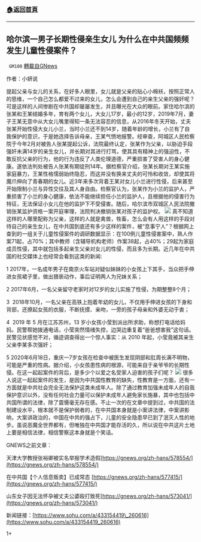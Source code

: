 ###  [:house:返回首頁](https://github.com/ourhimalayas/txt)
---

## 哈尔滨一男子长期性侵亲生女儿 为什么在中共国频频发生儿童性侵案件？
` GM108` [轉載自GNews](https://gnews.org/zh-hans/581599/)

作者：小妍说

提起父亲与女儿的关系，在好多人眼里，女儿就是父亲的贴心小棉袄，按照正常人的思维，一个自己怎么都爱不过来的女儿，怎么会遭到自己的亲生父亲的强奸呢？可是这样的人间惨剧在中共国却屡屡发生，并且曝光在大众的眼前。家住哈尔滨的张某和王某结婚多年，育有两个女儿，大女儿17岁，最小的12岁，2019年7月，妻子王某无意中从大女儿嘴里得知一条无法容忍的信息，从2016年冬天开始，丈夫张某开始性侵大女儿小兰，当时小兰还不到14岁，随着年龄的增长，小兰有了自我保护的意识，于是她选择告诉母亲，王某气愤地报警。经审查，阿城区人民检察院于今年2月对被告人张某提起公诉，法院最终认定，张某作为父亲，以胁迫手段强奸未满14岁的亲生女儿，并长期对其进行打骂，使其具有精神上的强迫性，不敢反抗父亲的行为，他的行为违反了人类伦理道德，严重损害了受害人的身心健康。遂依法判处被告人张某有期徒刑14年。据检察官介绍，张某长期对王某实施家庭暴力，王某性格懦弱始终隐忍，而这并没有换来丈夫的可怜和收敛，却使其将魔爪伸向了青春期的女儿。近3年来多次背着王某对女儿小兰进行性侵，后来甚至开始限制小兰与异性交往及其人身自由。检察官认为，张某作为小兰的监护人，严重损害了小兰的身心健康，依法不能继续担任小兰的监护人，且根据他的侵害行为特征，无法保证小女儿在他的监护下不受侵害。随后，哈尔滨市双城区人民法院撤销张某监护资格一案开庭审理，法院判决撤销张某对孩子的监护权。
![]()![](https://gnews-media-offload.s3.amazonaws.com/wp-content/uploads/2020/11/22105011/CBF0C0B8-2B10-46DE-9A86-994700B7BC51.png)
真不知道这样的人哪里配称为父亲，这样的人就是禽兽，牲畜，怎么会有人用这样的手段对待自己的亲生女儿，在中共国到底还有多少这样的案件，被“息事宁人”？根据网上查到的一组关于儿童性侵案件的调研数据显示：在100例儿童性侵害案中，熟人作案71起，占70%；其中教师（含辅导机构老师）作案38起，占40%；29起为家庭成员性侵，其中就包括多起亲生父亲对女儿的性侵，而且多为长期。近几年在中共国的社交媒体上也经常会看到这类的新闻:

1 2017年，一名成年男子在南京火车站对疑似妹妹的小女孩上下其手，当众把手伸进女孩裙子里，做出猥亵动作，事后证明两人为兄妹关系；

2 2017年6月，一名父亲留守老家时对12岁的女儿实施了性侵，为期整整8个月；

3  2018年10月，一名父亲在高铁上抱着年幼的女儿，不仅用手伸进女孩的下身和背部，还撩起女孩的衣服，不断抚摸、亲吻，一旁的孩子母亲和外婆无动于衷；

4  2019 年 5 月在江苏苏州，13 岁小女孩小莹到派出所求助，称想打电话给妈妈。民警帮她拨通电话，小莹突然情绪失控，边哭边重复着“爸爸想害我”这句话。民警见状感觉不对，循迹调查得出一个惊人事实：从 2010 年起，小莹竟被其亲生父亲李某多次强奸；

5 2020年6月18日，重庆一7岁女孩在检查中被医生发现阴部和肛周长满不明物，可能是严重的性病。据介绍，小女孩患性病的根源，可能来自于亲爷爷的长期性侵。在这一起起案件的背后，是多少个以爱之名受家人迫害的孩子们呢？
![]()![](https://gnews-media-offload.s3.amazonaws.com/wp-content/uploads/2020/11/22105000/37022729-6517-4EEE-8E47-F37385EF5899.png)
很多人说这一起起案件的发生，是因为中共国性教育的缺失，性教育是一方面，还有一方面就是中共社会完全无法保护这类未成年人。除了通过教育加强未成年人的自我保护意识以外，没有任何社会力量可以保护未成年人避免家长施暴，其中也包括中共国所谓的法律，除了震慑毫无存在感。不止一次的在文章中提到过，中共国的法制建设水平，根本就不是保护弱者的，在中共国本身就是小案讲法律，中案讲影响，大案讲政治的，中国在中共的强占下，儿童的安全隐患早已到了泯灭人性的地步。虽说恶魔全世界都有，但唯独在中共国才能存活的久，所以说在中共这片土地上要是相信法律，相信警察这本身就是个笑话。

GNEWS之前文章：

天津大学教授张裕卿被实名举报学术造假[https://gnews.org/zh-hans/578554/](https://gnews.org/zh-hans/578554/)

在中共国【个人信息贩卖】已成常态 [https://gnews.org/zh-hans/577415/](https://gnews.org/zh-hans/577415/)

山东女子因无法怀孕被丈夫公婆殴打致死[https://gnews.org/zh-hans/573041/](https://gnews.org/zh-hans/573041/)

新闻链接：[https://www.sohu.com/a/433154419\_260616](https://www.sohu.com/a/433154419_260616)

1+
